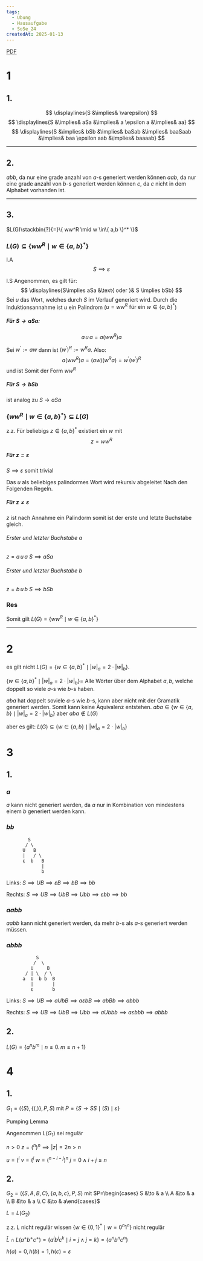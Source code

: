 ```yaml
---
tags:
  - Übung
  - Hausaufgabe
  - SoSe_24
createdAt: 2025-01-13
---
```

[PDF](Uebung_10.pdf)
# 1
## 1.
$$
\displaylines{S &\implies& \varepsilon}
$$
$$
\displaylines{S &\implies& aSa &\implies& a \epsilon a &\implies& aa}
$$
$$
\displaylines{S &\implies& bSb &\implies& baSab &\implies& baaSaab &\implies& baa \epsilon aab &\implies& baaaab}
$$

---
## 2.
$abb$, da nur eine grade anzahl von $a$-s generiert werden können
$aab$, da nur eine grade anzahl von $b$-s generiert werden können
$c$, da $c$ nicht in dem Alphabet vorhanden ist.

---
## 3.
$L(G)\stackbin{?}{=}\{ ww^R \mid w \in\{ a,b \}^* \}$

### $L(G)\subseteq \{ ww^R \mid w \in \{ a,b \}^* \}$
I.A
$$
S\implies \varepsilon
$$

I.S
Angenommen, es gilt für:
$$
\displaylines{S\implies aSa &\text{ oder }& S \implies bSb}
$$
Sei $u$ das Wort, welches durch $S$ im Verlauf generiert wird. Durch die Induktionsannahme ist $u$ ein Palindrom ($u=ww^R \text{ für ein } w\in\{ a,b \}^*$)

##### Für $S \to aSa$:
$$
a\,u\,a = a(ww^R)a
$$

Sei $w^\prime := aw$ dann ist $(w^\prime)^R:=w^Ra$. Also:
$$
a(ww^R)a=(aw)(w^Ra)=w^\prime(w^\prime)^R
$$
und ist Somit der Form $ww^R$


##### Für $S \to bSb$
ist analog zu $S \to aSa$

### $\{ ww^R \mid w \in \{ a,b \}^* \} \subseteq L(G)$

z.z. Für beliebigs $z\in\{ a,b \}^*$ existiert ein $w$ mit
$$
z=ww^R
$$

##### Für $z=\varepsilon$
$S\implies \varepsilon$
somit trivial

Das $u$ als beliebiges palindormes Wort wird rekursiv abgeleitet Nach den Folgenden Regeln.

##### Für $z\neq \varepsilon$
$z$ ist nach Annahme ein Palindorm somit ist der erste und letzte Buchstabe gleich.
###### Erster und letzter Buchstabe $a$
$z=a\,u\,a$
$S\implies aSa$
###### Erster und letzter Buchstabe $b$
$z=b\,u\,b$
$S\implies bSb$


### Res
Somit gilt $L(G) = \{ ww^R \mid w \in \{ a,b \}^* \}$

---
# 2
es gilt nicht $L(G)=\{ w \in \{ a,b \}^* \mid \lvert w \rvert_{a} = 2\cdot \lvert w \rvert_{b} \}$.

$\{ w \in \{ a,b \}^* \mid \lvert w \rvert_{a} = 2\cdot \lvert w \rvert_{b} \} =$ Alle Wörter über dem Alphabet $a,b$, welche doppelt so viele $a$-s wie $b$-s haben.

$aba$ hat doppelt soviele $a$-s wie $b$-s, kann aber nicht mit der Gramatik generiert werden. Somit kann keine Äquivalenz entstehen.
$aba\in\{ w \in\{ a,b \} \mid \lvert w \rvert_{a} = 2\cdot \lvert w \rvert_{b} \}$ aber $aba \notin L(G)$

aber es gilt:
$L(G) \subseteq \{ w \in\{ a,b \} \mid \lvert w \rvert_{a} = 2\cdot \lvert w \rvert_{b} \}$

# 3

## 1.
### $a$
$a$ kann nicht generiert werden, da $a$ nur in Kombination von mindestens einem $b$ generiert werden kann.

### $bb$
```
        S
       / \
      U   B
      |   / \
      ε  b   B
             |
             b
```

Links:
$S \implies UB\implies \varepsilon B\implies bB\implies bb$

Rechts:
$S \implies UB\implies UbB\implies Ubb\implies \varepsilon bb\implies bb$

### $aabb$
$aabb$ kann nicht generiert werden, da mehr $b$-s als $a$-s generiert werden müssen.

### $abbb$
```
           S
          /  \
         U     B
       / | \  / \
      a  U  b b  B
         |       |
         ε       b
```

Links:
$S \implies UB\implies aUbB\implies a \varepsilon bB\implies abBb\implies abbb$

Rechts:
$S \implies UB\implies UbB\implies Ubb\implies aUbbb\implies a \varepsilon bbb \implies abbb$

## 2.
$L(G)=\{ a^nb^m \mid n\geq 0.\, m\geq n+1 \}$

# 4
## 1.
$G_{1}=(\{ S \},\{ (,) \},P,S)$ mit $P=\{ S\to SS\mid(S)\mid \varepsilon \}$

Pumping Lemma

Angenommen $L(G_{1})$ sei regulär

$n>0$
$z=(^n)^n\implies \lvert z \rvert=2n>n$

$u=(^i$   $v=(^j$   $w=(^{n-i-j})^n$   $j=0\land i+j\leq n$


## 2.
$G_{2}=(\{ S,A,B,C \}, \{ a,b,c \}, P, S)$ mit
$P=\begin{cases} S &\to & a \\ A &\to & a \\ B &\to & a \\ C &\to & a\end{cases}$

$L=L(G_{2})$

z.z. $L$ nicht regulär
wissen $\{ w\in\{ 0,1 \}^*\mid w=0^n 1^n \}$ nicht regulär

$\bar{L}\cap L(a^+b^+c^+)=\{ a^ib^jc^k\mid i=j\land j=k \}=\{ a^n b^n c^n \}$

$h(a)=0, h(b)=1, h(c)=\varepsilon$